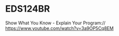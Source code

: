 # EDS124BR

Show What You Know - Explain Your Program://
https://www.youtube.com/watch?v=3a9OP5Cq8EM
